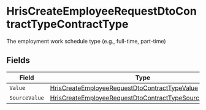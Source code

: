 # HrisCreateEmployeeRequestDtoContractTypeContractType

The employment work schedule type (e.g., full-time, part-time)


## Fields

| Field                                                                                                                                           | Type                                                                                                                                            | Required                                                                                                                                        | Description                                                                                                                                     |
| ----------------------------------------------------------------------------------------------------------------------------------------------- | ----------------------------------------------------------------------------------------------------------------------------------------------- | ----------------------------------------------------------------------------------------------------------------------------------------------- | ----------------------------------------------------------------------------------------------------------------------------------------------- |
| `Value`                                                                                                                                         | [HrisCreateEmployeeRequestDtoContractTypeValue](../../Models/Components/HrisCreateEmployeeRequestDtoContractTypeValue.md)                       | :heavy_minus_sign:                                                                                                                              | N/A                                                                                                                                             |
| `SourceValue`                                                                                                                                   | [HrisCreateEmployeeRequestDtoContractTypeSourceValueUnion](../../Models/Components/HrisCreateEmployeeRequestDtoContractTypeSourceValueUnion.md) | :heavy_minus_sign:                                                                                                                              | N/A                                                                                                                                             |